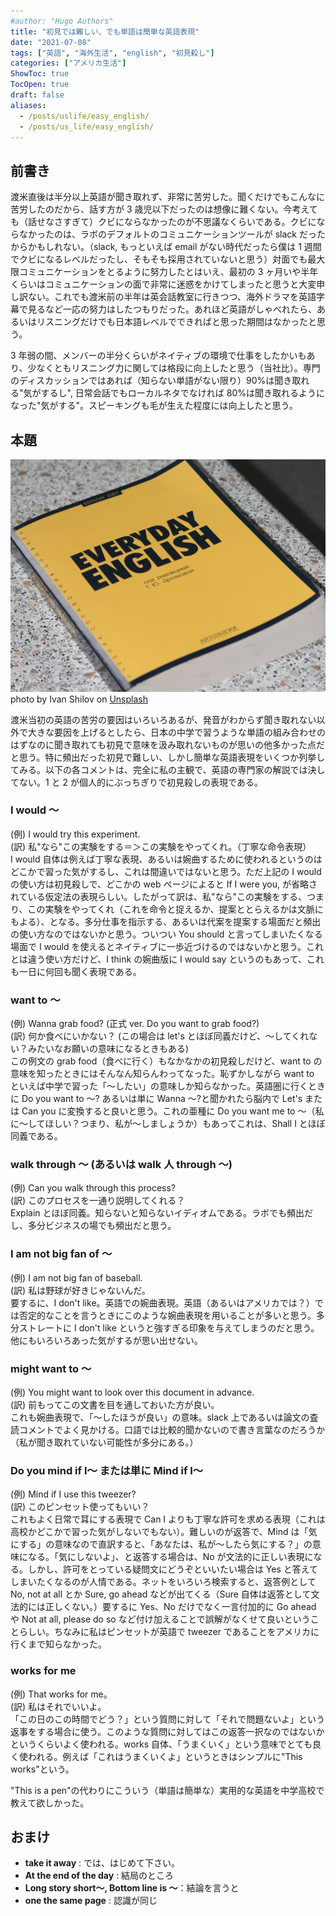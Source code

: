 ```yaml
---
#author: "Hugo Authors"
title: "初見では難しい、でも単語は簡単な英語表現"
date: "2021-07-08"
tags: ["英語", "海外生活", "english", "初見殺し"]
categories: ["アメリカ生活"]
ShowToc: true
TocOpen: true
draft: false
aliases:
  - /posts/uslife/easy_english/
  - /posts/us_life/easy_english/
---
```


## 前書き

渡米直後は半分以上英語が聞き取れず、非常に苦労した。聞くだけでもこんなに苦労したのだから、話す方が 3 歳児以下だったのは想像に難くない。今考えても（話せなさすぎて）クビにならなかったのが不思議なくらいである。クビにならなかったのは、ラボのデフォルトのコミュニケーションツールが slack だったからかもしれない。（slack, もっといえば email がない時代だったら僕は 1 週間でクビになるレベルだったし、そもそも採用されていないと思う）対面でも最大限コミュニケーションをとるように努力したとはいえ、最初の 3 ヶ月いや半年くらいはコミュニケーションの面で非常に迷惑をかけてしまったと思うと大変申し訳ない。これでも渡米前の半年は英会話教室に行きつつ、海外ドラマを英語字幕で見るなど一応の努力はしたつもりだった。あれほど英語がしゃべれたら、あるいはリスニングだけでも日本語レベルでできればと思った期間はなかったと思う。

3 年弱の間、メンバーの半分くらいがネイティブの環境で仕事をしたかいもあり、少なくともリスニング力に関しては格段に向上したと思う（当社比）。専門のディスカッションではあれば（知らない単語がない限り）90%は聞き取れる"気がするし", 日常会話でもローカルネタでなければ 80%は聞き取れるようになった"気がする"。スピーキングも毛が生えた程度には向上したと思う。

## 本題

![](images/2022-03-31-23-18-18.png)
photo by Ivan Shilov on [Unsplash](https://unsplash.com/)

渡米当初の英語の苦労の要因はいろいろあるが、発音がわからず聞き取れない以外で大きな要因を上げるとしたら、日本の中学で習うような単語の組み合わせのはずなのに聞き取れても初見で意味を汲み取れないものが思いの他多かった点だと思う。特に頻出だった初見で難しい、しかし簡単な英語表現をいくつか列挙してみる。以下の各コメントは、完全に私の主観で、英語の専門家の解説では決してない。1 と 2 が個人的にぶっちぎりで初見殺しの表現である。

### I would 〜

(例) I would try this experiment.<br>
(訳) 私"なら"この実験をする＝＞この実験をやってくれ。（丁寧な命令表現）<br>
I would 自体は例えば丁寧な表現、あるいは婉曲するために使われるというのはどこかで習った気がするし、これは間違いではないと思う。ただ上記の I would の使い方は初見殺しで、どこかの web ページによると If I were you, が省略されている仮定法の表現らしい。したがって訳は、私"なら"この実験をする、つまり、この実験をやってくれ（これを命令と捉えるか、提案ととらえるかは文脈にもよる）、となる。多分仕事を指示する、あるいは代案を提案する場面だと頻出の使い方なのではないかと思う。ついつい You should と言ってしまいたくなる場面で I would を使えるとネイティブに一歩近づけるのではないかと思う。これとは違う使い方だけど、I think の婉曲版に I would say というのもあって、これも一日に何回も聞く表現である。

### want to 〜

(例) Wanna grab food? (正式 ver. Do you want to grab food?)<br>
(訳) 何か食べにいかない？ (この場合は let's とほぼ同義だけど、〜してくれない？みたいなお願いの意味になるときもある)<br>
この例文の grab food（食べに行く）もなかなかの初見殺しだけど、want to の意味を知ったときにはそんなん知らんわってなった。恥ずかしながら want to といえば中学で習った「〜したい」の意味しか知らなかった。英語圏に行くときに Do you want to 〜? あるいは単に Wanna 〜?と聞かれたら脳内で Let's または Can you に変換すると良いと思う。これの亜種に Do you want me to 〜（私に〜してほしい？つまり、私が〜しましょうか）もあってこれは、Shall I とほぼ同義である。

### walk through 〜 (あるいは walk 人 through 〜)

(例) Can you walk through this process?<br>
(訳) このプロセスを一通り説明してくれる？<br>
Explain とほぼ同義。知らないと知らないイディオムである。ラボでも頻出だし、多分ビジネスの場でも頻出だと思う。

### I am not big fan of 〜

(例) I am not big fan of baseball.<br>
(訳) 私は野球が好きじゃないんだ。<br>
要するに、I don't like。英語での婉曲表現。英語（あるいはアメリカでは？）では否定的なことを言うときにこのような婉曲表現を用いることが多いと思う。多分ストレートに I don't like というと強すぎる印象を与えてしまうのだと思う。他にもいろいろあった気がするが思い出せない。

### might want to 〜

(例) You might want to look over this document in advance.<br>
(訳) 前もってこの文書を目を通しておいた方が良い。<br>
これも婉曲表現で、「～したほうが良い」の意味。slack 上であるいは論文の査読コメントでよく見かける。口語では比較的聞かないので書き言葉なのだろうか（私が聞き取れていない可能性が多分にある。）

### Do you mind if I〜 または単に Mind if I〜

(例) Mind if I use this tweezer?<br>
(訳) このピンセット使ってもいい？<br>
これもよく日常で耳にする表現で Can I よりも丁寧な許可を求める表現（これは高校かどこかで習った気がしないでもない）。難しいのが返答で、Mind は「気にする」の意味なので直訳すると、「あなたは、私が〜したら気にする？」の意味になる。「気にしないよ」、と返答する場合は、No が文法的に正しい表現になる。しかし、許可をとっている疑問文にどうぞといいたい場合は Yes と答えてしまいたくなるのが人情である。ネットをいろいろ検索すると、返答例として No, not at all とか Sure, go ahead などが出てくる（Sure 自体は返答として文法的には正しくない。）要するに Yes、No だけでなく一言付加的に Go ahead や Not at all, please do so など付け加えることで誤解がなくせて良いということらしい。ちなみに私はピンセットが英語で tweezer であることをアメリカに行くまで知らなかった。

### works for me

(例) That works for me。<br>
(訳) 私はそれでいいよ。<br>
「この日のこの時間でどう？」という質問に対して「それで問題ないよ」という返事をする場合に使う。このような質問に対してはこの返答一択なのではないかというくらいよく使われる。works 自体、「うまくいく」という意味でとても良く使われる。例えば「これはうまくいくよ」というときはシンプルに"This works"という。

"This is a pen"の代わりにこういう（単語は簡単な）実用的な英語を中学高校で教えて欲しかった。

## おまけ

- **take it away** : では、はじめて下さい。
- **At the end of the day** : 結局のところ
- **Long story short〜, Bottom line is 〜**：結論を言うと
- **one the same page** : 認識が同じ
